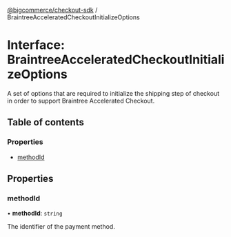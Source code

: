 [@bigcommerce/checkout-sdk](../README.md) / BraintreeAcceleratedCheckoutInitializeOptions

# Interface: BraintreeAcceleratedCheckoutInitializeOptions

A set of options that are required to initialize the shipping step of
checkout in order to support Braintree Accelerated Checkout.

## Table of contents

### Properties

- [methodId](BraintreeAcceleratedCheckoutInitializeOptions.md#methodid)

## Properties

### methodId

• **methodId**: `string`

The identifier of the payment method.
